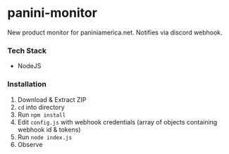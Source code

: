 # panini-monitor

New product monitor for paniniamerica.net. Notifies via discord webhook.

### Tech Stack
- NodeJS  

### Installation
1. Download & Extract ZIP
2. `cd` into directory
3. Run `npm install`
4. Edit `config.js` with webhook credentials (array of objects containing webhook id & tokens)
5. Run `node index.js`
6. Observe

